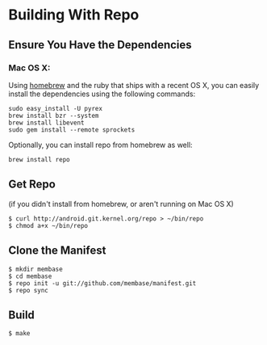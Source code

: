 # Building With Repo

## Ensure You Have the Dependencies

### Mac OS X:

Using [homebrew][homebrew] and the ruby that ships with a recent OS X,
you can easily install the dependencies using the following commands:

    sudo easy_install -U pyrex
    brew install bzr --system
    brew install libevent
    sudo gem install --remote sprockets

Optionally, you can install repo from homebrew as well:

    brew install repo

## Get Repo

(if you didn't install from homebrew, or aren't running on Mac OS X)

    $ curl http://android.git.kernel.org/repo > ~/bin/repo
    $ chmod a+x ~/bin/repo

## Clone the Manifest

    $ mkdir membase
    $ cd membase
    $ repo init -u git://github.com/membase/manifest.git
    $ repo sync

## Build

    $ make

[homebrew]: https://github.com/mxcl/homebrew
